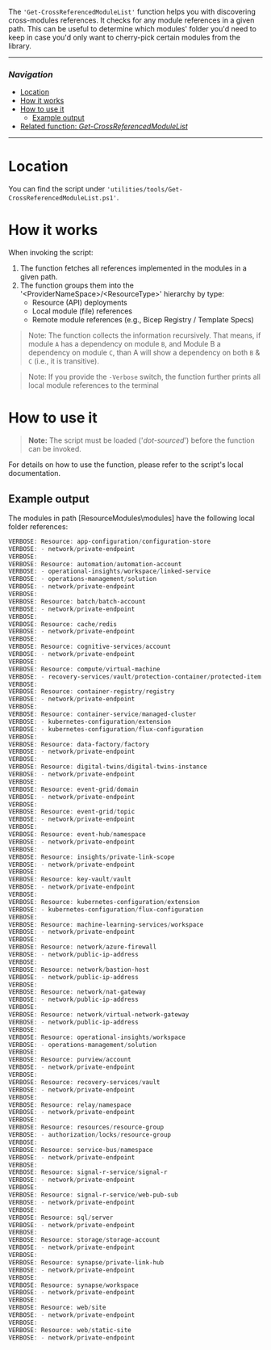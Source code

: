 The `'Get-CrossReferencedModuleList'` function helps you with discovering cross-modules references. It checks for any module references in a given path. This can be useful to determine which modules' folder you'd need to keep in case you'd only want to cherry-pick certain modules from the library.

---

### _Navigation_

- [Location](#location)
- [How it works](#how-it-works)
- [How to use it](#how-to-use-it)
  - [Example output](#example-output)
- [Related function: _Get-CrossReferencedModuleList_](#related-function-Get-CrossReferencedModuleList)

---
# Location

You can find the script under `'utilities/tools/Get-CrossReferencedModuleList.ps1'`.

# How it works

When invoking the script:

1. The function fetches all references implemented in the modules in a given path.
1. The function groups them into the '\<ProviderNameSpace\>/\<ResourceType\>' hierarchy by type:
     - Resource (API) deployments
     - Local module (file) references
     - Remote module references (e.g., Bicep Registry / Template Specs)

> Note: The function collects the information recursively. That means, if module `A` has a dependency on module `B`, and Module B a dependency on module `C`, than A will show a dependency on both `B` & `C` (i.e., it is transitive).


> Note: If you provide the `-Verbose` switch, the function further prints all local module references to the terminal

# How to use it

> **Note:** The script must be loaded ('*dot-sourced*') before the function can be invoked.

For details on how to use the function, please refer to the script's local documentation.

## Example output

The modules in path [ResourceModules\modules] have the following local folder references:

```PowerShell
VERBOSE: Resource: app-configuration/configuration-store
VERBOSE: - network/private-endpoint
VERBOSE:
VERBOSE: Resource: automation/automation-account
VERBOSE: - operational-insights/workspace/linked-service
VERBOSE: - operations-management/solution
VERBOSE: - network/private-endpoint
VERBOSE:
VERBOSE: Resource: batch/batch-account
VERBOSE: - network/private-endpoint
VERBOSE:
VERBOSE: Resource: cache/redis
VERBOSE: - network/private-endpoint
VERBOSE:
VERBOSE: Resource: cognitive-services/account
VERBOSE: - network/private-endpoint
VERBOSE:
VERBOSE: Resource: compute/virtual-machine
VERBOSE: - recovery-services/vault/protection-container/protected-item
VERBOSE:
VERBOSE: Resource: container-registry/registry
VERBOSE: - network/private-endpoint
VERBOSE:
VERBOSE: Resource: container-service/managed-cluster
VERBOSE: - kubernetes-configuration/extension
VERBOSE: - kubernetes-configuration/flux-configuration
VERBOSE:
VERBOSE: Resource: data-factory/factory
VERBOSE: - network/private-endpoint
VERBOSE:
VERBOSE: Resource: digital-twins/digital-twins-instance
VERBOSE: - network/private-endpoint
VERBOSE:
VERBOSE: Resource: event-grid/domain
VERBOSE: - network/private-endpoint
VERBOSE:
VERBOSE: Resource: event-grid/topic
VERBOSE: - network/private-endpoint
VERBOSE:
VERBOSE: Resource: event-hub/namespace
VERBOSE: - network/private-endpoint
VERBOSE:
VERBOSE: Resource: insights/private-link-scope
VERBOSE: - network/private-endpoint
VERBOSE:
VERBOSE: Resource: key-vault/vault
VERBOSE: - network/private-endpoint
VERBOSE:
VERBOSE: Resource: kubernetes-configuration/extension
VERBOSE: - kubernetes-configuration/flux-configuration
VERBOSE:
VERBOSE: Resource: machine-learning-services/workspace
VERBOSE: - network/private-endpoint
VERBOSE:
VERBOSE: Resource: network/azure-firewall
VERBOSE: - network/public-ip-address
VERBOSE:
VERBOSE: Resource: network/bastion-host
VERBOSE: - network/public-ip-address
VERBOSE:
VERBOSE: Resource: network/nat-gateway
VERBOSE: - network/public-ip-address
VERBOSE:
VERBOSE: Resource: network/virtual-network-gateway
VERBOSE: - network/public-ip-address
VERBOSE:
VERBOSE: Resource: operational-insights/workspace
VERBOSE: - operations-management/solution
VERBOSE:
VERBOSE: Resource: purview/account
VERBOSE: - network/private-endpoint
VERBOSE:
VERBOSE: Resource: recovery-services/vault
VERBOSE: - network/private-endpoint
VERBOSE:
VERBOSE: Resource: relay/namespace
VERBOSE: - network/private-endpoint
VERBOSE:
VERBOSE: Resource: resources/resource-group
VERBOSE: - authorization/locks/resource-group
VERBOSE:
VERBOSE: Resource: service-bus/namespace
VERBOSE: - network/private-endpoint
VERBOSE:
VERBOSE: Resource: signal-r-service/signal-r
VERBOSE: - network/private-endpoint
VERBOSE:
VERBOSE: Resource: signal-r-service/web-pub-sub
VERBOSE: - network/private-endpoint
VERBOSE:
VERBOSE: Resource: sql/server
VERBOSE: - network/private-endpoint
VERBOSE:
VERBOSE: Resource: storage/storage-account
VERBOSE: - network/private-endpoint
VERBOSE:
VERBOSE: Resource: synapse/private-link-hub
VERBOSE: - network/private-endpoint
VERBOSE:
VERBOSE: Resource: synapse/workspace
VERBOSE: - network/private-endpoint
VERBOSE:
VERBOSE: Resource: web/site
VERBOSE: - network/private-endpoint
VERBOSE:
VERBOSE: Resource: web/static-site
VERBOSE: - network/private-endpoint
```
